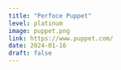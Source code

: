 ```yaml
---
title: "Perfoce Puppet"
level: platinum
image: puppet.png
link: https://www.puppet.com/
date: 2024-01-16
draft: false
---
```



